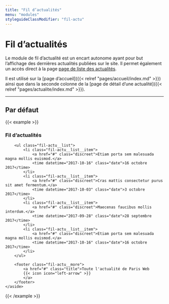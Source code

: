 ```yaml
---
title: "Fil d’actualités"
menu: "modules"
styleguideClassModifier: "fil-actu"
---
```


# Fil d’actualités

Le module de fil d’actualité est un encart autonome ayant pour but l’affichage des dernières actualités
publiées sur le site. Il permet également un accès direct à la page [page de liste des actualités](#).

Il est utilisé sur la [page d’accueil]({{< relref "pages/accueil/index.md" >}}) ainsi que dans la seconde
colonne de la [page de détail d’une actualité]({{< relref "pages/actualite/index.md" >}}).

---

## Par défaut

{{< example >}}
    <aside class="fil-actu">
        <h3 class="fil-actu__title">Fil d’actualités</h3>

        <ul class="fil-actu__list">
            <li class="fil-actu__list__item">
                <a href="#" class="discreet">Etiam porta sem malesuada magna mollis euismod.</a>
                <time datetime="2017-10-16" class="date">16 octobre 2017</time>
            </li>
            <li class="fil-actu__list__item">
                <a href="#" class="discreet">Cras mattis consectetur purus sit amet fermentum.</a>
                <time datetime="2017-10-03" class="date">3 octobre 2017</time>
            </li>
            <li class="fil-actu__list__item">
                <a href="#" class="discreet">Maecenas faucibus mollis interdum.</a>
                <time datetime="2017-09-28" class="date">28 septembre 2017</time>
            </li>
            <li class="fil-actu__list__item">
                <a href="#" class="discreet">Etiam porta sem malesuada magna mollis euismod.</a>
                <time datetime="2017-10-16" class="date">16 octobre 2017</time>
            </li>
        </ul>

        <footer class="fil-actu__more">
            <a href="#" class="title">Toute l'actualité de Paris Web
            {{< icon icon="left-arrow" >}}
            </a>
        </footer>
    </aside>
{{< /example >}}
